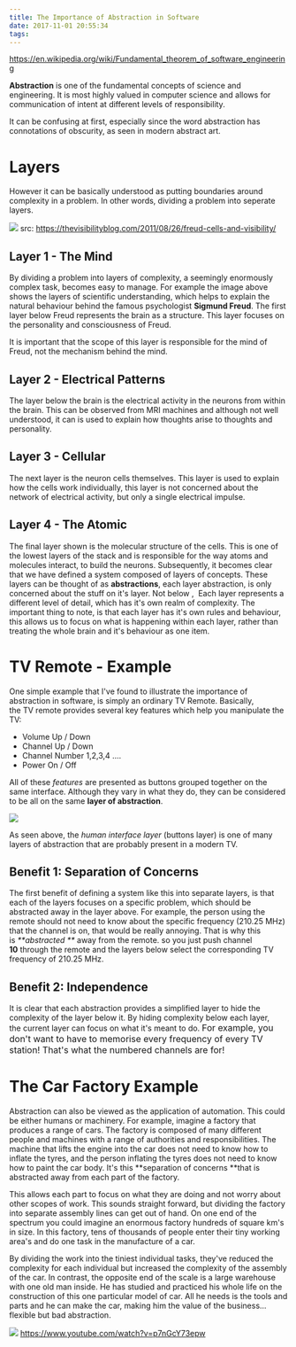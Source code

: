 ```yaml
---
title: The Importance of Abstraction in Software
date: 2017-11-01 20:55:34
tags:
---
```


https://en.wikipedia.org/wiki/Fundamental_theorem_of_software_engineering

**Abstraction** is one of the fundamental concepts of science and engineering. It is most highly valued in computer science and allows for communication of intent at different levels of responsibility.

It can be confusing at first, especially since the word abstraction has connotations of obscurity, as seen in modern abstract art.

# Layers

However it can be basically understood as putting boundaries around complexity in a problem. In other words, dividing a problem into seperate layers.

![](https://i.imgur.com/7t69XGp.jpg) 
src: https://thevisibilityblog.com/2011/08/26/freud-cells-and-visibility/

## Layer 1 - The Mind

By dividing a problem into layers of complexity, a seemingly enormously complex task, becomes easy to manage. For example the image above shows the layers of scientific understanding, which helps to explain the natural behaviour behind the famous psychologist **Sigmund Freud**. The first layer below Freud represents the brain as a structure. This layer focuses on the personality and consciousness of Freud. 

It is important that the scope of this layer is responsible for the mind of Freud, not the mechanism behind the mind. 

## Layer 2 - Electrical Patterns

The layer below the brain is the electrical activity in the neurons from within the brain. This can be observed from MRI machines and although not well understood, it can is used to explain how thoughts arise to thoughts and personality. 

## Layer 3 - Cellular

The next layer is the neuron cells themselves. This layer is used to explain how the cells work individually, this layer is not concerned about the network of electrical activity, but only a single electrical impulse. 

## Layer 4 - The Atomic

The final layer shown is the molecular structure of the cells. This is one of the lowest layers of the stack and is responsible for the way atoms and molecules interact, to build the neurons. Subsequently, it becomes clear that we have defined a system composed of layers of concepts. These layers can be thought of as **abstractions**, each layer abstraction, is only concerned about the stuff on it's layer. Not below ,  Each layer represents a different level of detail, which has it's own realm of complexity. The important thing to note, is that each layer has it's own rules and behaviour, this allows us to focus on what is happening within each layer, rather than treating the whole brain and it's behaviour as one item.

# TV Remote - Example

One simple example that I've found to illustrate the importance of abstraction in software, is simply an ordinary TV Remote. Basically, the TV remote provides several key features which help you manipulate the TV:

*   Volume Up / Down
*   Channel Up / Down
*   Channel Number 1,2,3,4 ....
*   Power On / Off

All of these _features_ are presented as buttons grouped together on the same interface. Although they vary in what they do, they can be considered to be all on the same **layer of abstraction**. 

![](https://i.imgur.com/OsLN3SV.png) 

As seen above, the _human interface layer_ (buttons layer) is one of many layers of abstraction that are probably present in a modern TV.

## Benefit 1: Separation of Concerns

The first benefit of defining a system like this into separate layers, is that each of the layers focuses on a specific problem, which should be abstracted away in the layer above. For example, the person using the remote should not need to know about the specific frequency (210.25 MHz) that the channel is on, that would be really annoying. That is why this is _**abstracted **_ away from the remote. so you just push channel **10** through the remote and the layers below select the corresponding TV frequency of 210.25 MHz.

## Benefit 2: Independence

It is clear that each abstraction provides a simplified layer to hide the complexity of the layer below it. By hiding complexity below each layer, the current layer can focus on what it's meant to do. <span style="font-size: 1rem;">For example, you don't want to have to memorise every frequency of every TV station! That's what the numbered channels are for!</span>

# The Car Factory Example

Abstraction can also be viewed as the application of automation. This could be either humans or machinery. For example, imagine a factory that produces a range of cars. The factory is composed of many different people and machines with a range of authorities and responsibilities. The machine that lifts the engine into the car does not need to know how to inflate the tyres, and the person inflating the tyres does not need to know how to paint the car body. It's this **separation of concerns **that is abstracted away from each part of the factory. 

This allows each part to focus on what they are doing and not worry about other scopes of work. This sounds straight forward, but dividing the factory into separate assembly lines can get out of hand. On one end of the spectrum you could imagine an enormous factory hundreds of square km's in size. In this factory, tens of thousands of people enter their tiny working area's and do one task in the manufacture of a car. 

By dividing the work into the tiniest individual tasks, they've reduced the complexity for each individual but increased the complexity of the assembly of the car. In contrast, the opposite end of the scale is a large warehouse with one old man inside. He has studied and practiced his whole life on the construction of this one particular model of car. All he needs is the tools and parts and he can make the car, making him the value of the business... flexible but bad abstraction. 

[![](https://i.imgur.com/Q1peX5Z.png)](https://imgs.xkcd.com/comics/purity.png) https://www.youtube.com/watch?v=p7nGcY73epw